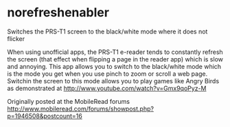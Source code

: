 # norefreshenabler
Switches the PRS-T1 screen to the black/white mode where it does not flicker

When using unofficial apps, the PRS-T1 e-reader tends to constantly refresh the screen (that effect when flipping a page in the reader app) which is slow and annoying. This app allows you to switch to the black/white mode which is the mode you get when you use pinch to zoom or scroll a web page. Switchin the screen to this mode allows you to play games like Angry Birds as demonstrated at http://www.youtube.com/watch?v=Gmx9qoPyz-M

Originally posted at the MobileRead forums http://www.mobileread.com/forums/showpost.php?p=1946508&postcount=16
